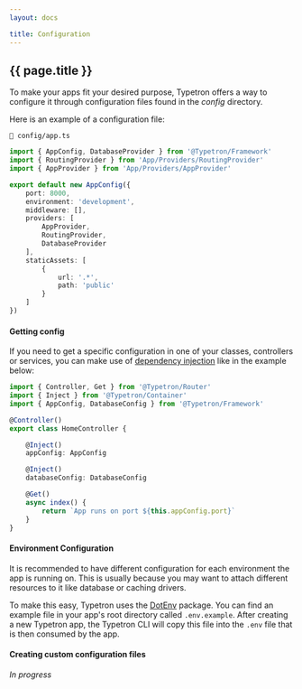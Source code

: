 ```yaml
---
layout: docs

title: Configuration
---
```


## {{ page.title }}

To make your apps fit your desired purpose, Typetron offers a way to configure it through configuration files found in
the _config_ directory.

Here is an example of a configuration file:

```file-path
📁 config/app.ts
```

```ts
import { AppConfig, DatabaseProvider } from '@Typetron/Framework'
import { RoutingProvider } from 'App/Providers/RoutingProvider'
import { AppProvider } from 'App/Providers/AppProvider'

export default new AppConfig({
    port: 8000,
    environment: 'development',
    middleware: [],
    providers: [
        AppProvider,
        RoutingProvider,
        DatabaseProvider
    ],
    staticAssets: [
        {
            url: '.*',
            path: 'public'
        }
    ]
})
```

#### Getting config

If you need to get a specific configuration in one of your classes, controllers or services, you can make use of
[dependency injection](/docs/container.md) like in the example below:

```ts
import { Controller, Get } from '@Typetron/Router'
import { Inject } from '@Typetron/Container'
import { AppConfig, DatabaseConfig } from '@Typetron/Framework'

@Controller()
export class HomeController {

    @Inject()
    appConfig: AppConfig

    @Inject()
    databaseConfig: DatabaseConfig

    @Get()
    async index() {
        return `App runs on port ${this.appConfig.port}`
    }
}
```

#### Environment Configuration
It is recommended to have different configuration for each environment the app is running on. This is usually because
you may want to attach different resources to it like database or caching drivers.

To make this easy, Typetron uses the [DotEnv](https://github.com/motdotla/dotenv) package. You can find an example
file in your app's root directory called `.env.example`. After creating a new Typetron app, the Typetron CLI will copy
this file into the `.env` file that is then consumed by the app.

#### Creating custom configuration files

_In progress_

